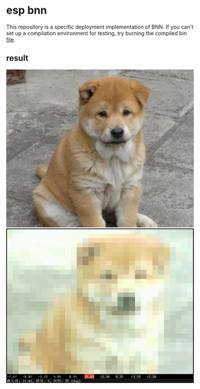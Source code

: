 # esp bnn
This repository is a specific deployment implementation of BNN.
If you can't set up a compilation environment for testing, try burning the compiled bin [file](bin/readme.md).
## result
![test picture](picture/test_picture.png)
![result](picture/test_result.png)
